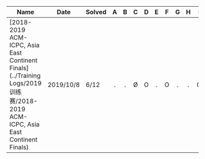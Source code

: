 | Name                                                         | Date      | Solved |  A   |  B   |  C   |  D   |  E   |  F   |  G   |  H   |  I   |  J   |  K   |  L   |
| ------------------------------------------------------------ | --------- | ------ | :--: | :--: | :--: | :--: | :--: | :--: | :--: | :--: | :--: | :--: | :--: | :--: |
| [2018-2019 ACM-ICPC, Asia East Continent Finals](../Training Logs/2019训练赛/2018-2019 ACM-ICPC, Asia East Continent Finals) | 2019/10/8 | 6/12   |  .   |  .   |  Ø   |  O   |  .   |  O   |  .   |  .   |  O   |  Ø   |  .   |  O   |

